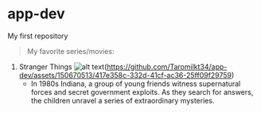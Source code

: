 # app-dev
My first repository

> My favorite series/movies:
1. Stranger Things
   ![alt text]([Stranger_Things_logo.png)(https://github.com/Taromilkt34/app-dev/assets/150670513/417e358c-332d-41cf-ac36-25ff09f29759)
   - In 1980s Indiana, a group of young friends witness supernatural forces and secret government exploits. As they search for answers, the children unravel a series of extraordinary mysteries.


